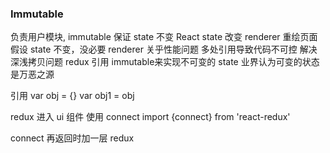 ### Immutable

 负责用户模块, immutable 保证 state 不变
 React state 改变 renderer 重绘页面
 假设 state 不变，没必要 renderer 关乎性能问题
 多处引用导致代码不可控
解决深浅拷贝问题
redux 引用 immutable来实现不可变的 state
业界认为可变的状态是万恶之源

引用
 var obj = {} 
 var obj1 = obj


redux 进入 ui 组件 使用  connect 
import {connect} from 'react-redux'

connect 再返回时加一层 redux

